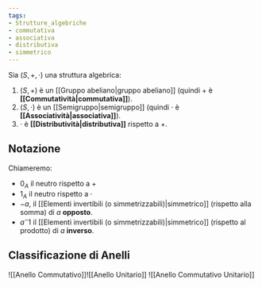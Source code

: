 ```yaml
---
tags:
- Strutture_algebriche
- commutativa
- associativa
- distributiva
- simmetrico
---
```

Sia $(S, +, \cdot)$ una struttura algebrica:
1. $(S,+)$ è un [[Gruppo abeliano|gruppo abeliano]] (quindi $+$ è **[[Commutatività|commutativa]]**).
2. $(S,\cdot)$ è un [[Semigruppo|semigruppo]] (quindi $\cdot$ è **[[Associatività|associativa]]**).
3. $\cdot$ è **[[Distributività|distributiva]]** rispetto a $+$.
## Notazione
Chiameremo:
- $0_A$ il neutro rispetto a $+$
- $1_A$ il neutro rispetto a $\cdot$
- $-a$, il [[Elementi invertibili (o simmetrizzabili)|simmetrico]] (rispetto alla somma) di $a$ **opposto**.
- $a^-1$ il [[Elementi invertibili (o simmetrizzabili)|simmetrico]] (rispetto al prodotto) di $a$ **inverso**.
## Classificazione di Anelli
![[Anello Commutativo]]![[Anello Unitario]]
![[Anello Commutativo Unitario]]